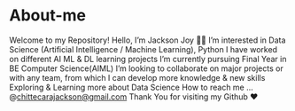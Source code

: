 # About-me

Welcome to my Repository! Hello, I’m Jackson Joy 🙋‍♂️
I’m interested in Data Science (Artificial Intelligence / Machine Learning), Python I have worked on different AI ML & DL learning projects
I’m currently pursuing Final Year in BE Computer Science(AIML) 
I’m looking to collaborate on major projects or with any team, from which I can develop more knowledge & new skills Exploring & Learning more about Data Science
How to reach me ... @chittecarajackson@gmail.com 
Thank You for visiting my Github ❤
